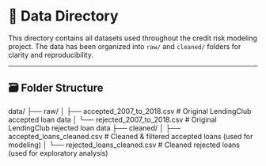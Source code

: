 # 📂 Data Directory

This directory contains all datasets used throughout the credit risk modeling project. The data has been organized into `raw/` and `cleaned/` folders for clarity and reproducibility.

---

## 🗃️ Folder Structure

data/
├── raw/
│ ├── accepted_2007_to_2018.csv # Original LendingClub accepted loan data
│ └── rejected_2007_to_2018.csv # Original LendingClub rejected loan data
├── cleaned/
│ ├── accepted_loans_cleaned.csv # Cleaned & filtered accepted loans (used for modeling)
│ └── rejected_loans_cleaned.csv # Cleaned rejected loans (used for exploratory analysis)
